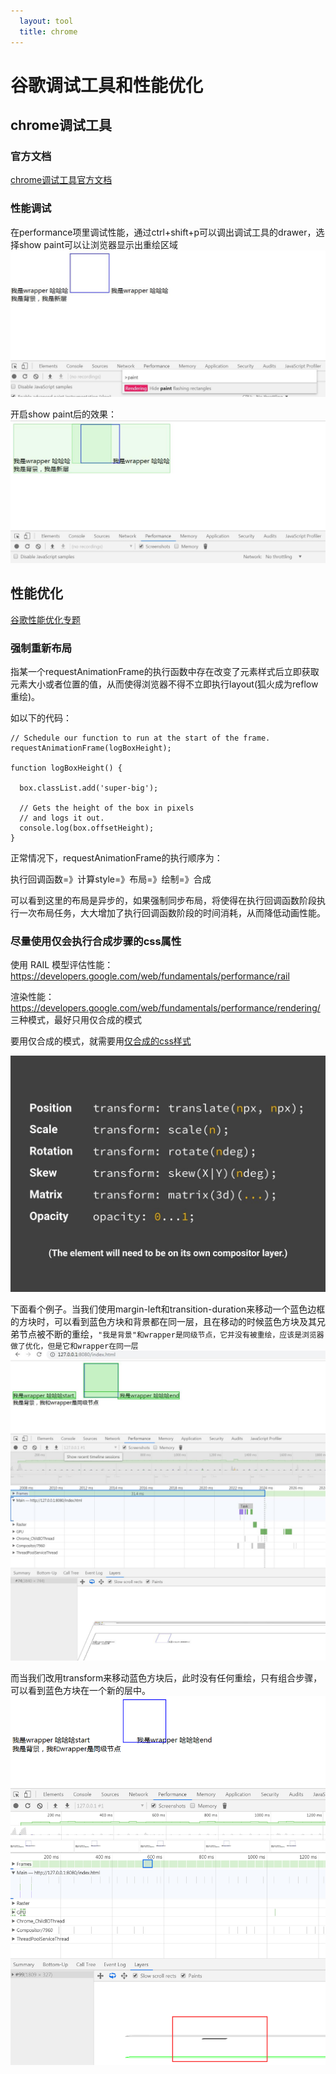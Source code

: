 ```yaml
---
  layout: tool
  title: chrome
---
```


# 谷歌调试工具和性能优化

## chrome调试工具


### 官方文档

[chrome调试工具官方文档](https://developers.google.com/web/tools/chrome-devtools/?hl=zh-cn)

### 性能调试

在performance项里调试性能，通过ctrl+shift+p可以调出调试工具的drawer，选择show paint可以让浏览器显示出重绘区域
![repaint.jpg](repaint.jpg)

开启show paint后的效果：
![repaint-on.jpg](repaint-on.jpg)





## 性能优化

[谷歌性能优化专题](https://developers.google.com/web/fundamentals/performance/why-performance-matters/)

### 强制重新布局

指某一个requestAnimationFrame的执行函数中存在改变了元素样式后立即获取元素大小或者位置的值，从而使得浏览器不得不立即执行layout(狐火成为reflow重绘)。

如以下的代码：
<pre><code data-language="javascript">// Schedule our function to run at the start of the frame.
requestAnimationFrame(logBoxHeight);

function logBoxHeight() {

  box.classList.add('super-big');

  // Gets the height of the box in pixels
  // and logs it out.
  console.log(box.offsetHeight);
}
</code></pre>

正常情况下，requestAnimationFrame的执行顺序为：

执行回调函数=》计算style=》布局=》绘制=》合成

可以看到这里的布局是异步的，如果强制同步布局，将使得在执行回调函数阶段执行一次布局任务，大大增加了执行回调函数阶段的时间消耗，从而降低动画性能。

### 尽量使用仅会执行合成步骤的css属性


使用 RAIL 模型评估性能：
https://developers.google.com/web/fundamentals/performance/rail

渲染性能：
https://developers.google.com/web/fundamentals/performance/rendering/
三种模式，最好只用仅合成的模式

要用仅合成的模式，就需要用[仅合成的css样式](https://developers.google.com/web/fundamentals/performance/rendering/stick-to-compositor-only-properties-and-manage-layer-count)

![safe-properties](safe-properties.jpg)

下面看个例子。当我们使用margin-left和transition-duration来移动一个蓝色边框的方块时，可以看到蓝色方块和背景都在同一层，且在移动的时候蓝色方块及其兄弟节点被不断的重绘，`"我是背景"和wrapper是同级节点，它并没有被重绘，应该是浏览器做了优化，但是它和wrapper在同一层`
![layers-margin](layers-margin.jpg)

而当我们改用transform来移动蓝色方块后，此时没有任何重绘，只有组合步骤，可以看到蓝色方块在一个新的层中。
![layers-transform.png](layers-transform.png)


